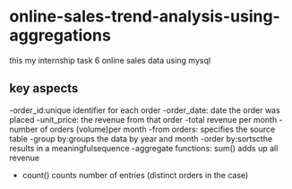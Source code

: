 # online-sales-trend-analysis-using-aggregations
this  my internship task 6  online sales data using mysql
## key aspects
-order_id:unique identifier for each order
-order_date: date the order was placed
-unit_price: the revenue from that order
-total revenue per month 
-number of orders (volume)per month
-from orders: specifies the source table
-group by:groups the data by year and month 
-order by:sortscthe results in a meaningfulsequence
-aggregate functions: sum() adds up all revenue
- count() counts number of entries (distinct orders in the case)
